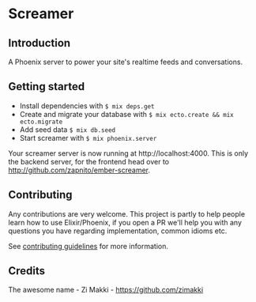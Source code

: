 # Screamer

## Introduction

A Phoenix server to power your site's realtime feeds and conversations.

## Getting started

  * Install dependencies with `$ mix deps.get`
  * Create and migrate your database with `$ mix ecto.create && mix ecto.migrate`
  * Add seed data `$ mix db.seed`
  * Start screamer with `$ mix phoenix.server`

Your screamer server is now running at http://localhost:4000. This is only the backend server, for the frontend head over to http://github.com/zapnito/ember-screamer.

## Contributing

Any contributions are very welcome. This project is partly to help people learn how to use Elixir/Phoenix, if you open a PR we'll help you with any questions you have regarding implementation, common idioms etc.

See [contributing guidelines](contributing.md) for more information.

## Credits

The awesome name - Zi Makki - https://github.com/zimakki
